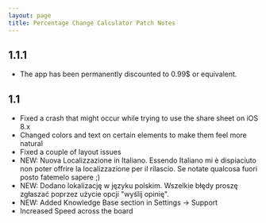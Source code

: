 ```yaml
---
layout: page
title: Percentage Change Calculator Patch Notes
---
```


## 1.1.1

- The app has been permanently discounted to 0.99$ or equivalent.

## 1.1

* Fixed a crash that might occur while trying to use the share sheet on iOS 8.x
* Changed colors and text on certain elements to make them feel more natural
* Fixed a couple of layout issues
* NEW: Nuova Localizzazione in Italiano. Essendo Italiano mi è dispiaciuto non poter offrire la localizzazione per il rilascio. Se notate qualcosa fuori posto fatemelo sapere ;)
* NEW: Dodano lokalizację w języku polskim. Wszelkie błędy proszę zgłaszać poprzez użycie opcji "wyślij opinię".
* NEW: Added Knowledge Base section in Settings -\> Support
* Increased Speed across the board